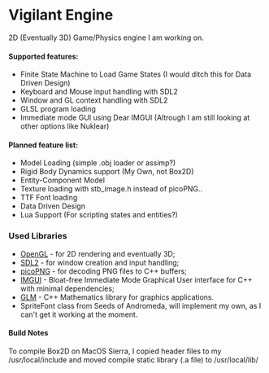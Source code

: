 # Vigilant Engine

2D (Eventually 3D) Game/Physics engine I am working on.

#### Supported features:

 * Finite State Machine to Load Game States (I would ditch this for Data Driven Design)
 * Keyboard and Mouse input handling with SDL2
 * Window and GL context handling with SDL2
 * GLSL program loading 
 * Immediate mode GUI using Dear IMGUI (Altrough I am still looking at other options like Nuklear)

#### Planned feature list:

 * Model Loading (simple .obj loader or assimp?)
 * Rigid Body Dynamics support (My Own, not Box2D)
 * Entity-Component Model
 * Texture loading with stb_image.h instead of picoPNG..
 * TTF Font loading
 * Data Driven Design 
 * Lua Support (For scripting states and entities?)


### Used Libraries

 * [OpenGL](https://www.opengl.org) - for 2D rendering and eventually 3D;
 * [SDL2](https://www.libsdl.org/) - for window creation and input handling;
 * [picoPNG](http://lodev.org/lodepng/picopng.cpp) - for decoding PNG files to C++ buffers;
 * [IMGUI](https://github.com/ocornut/imgui) - Bloat-free Immediate Mode Graphical User interface for C++ with minimal dependencies;
 * [GLM](https://glm.g-truc.net/0.9.8/index.html) - C++ Mathematics library for graphics applications.
 * SpriteFont class from Seeds of Andromeda, will implement my own, as I can't get it working at the moment.

 #### Build Notes

 To compile Box2D on MacOS Sierra, I copied header files to my /usr/local/include and moved compile static library (.a file) to /usr/local/lib/

